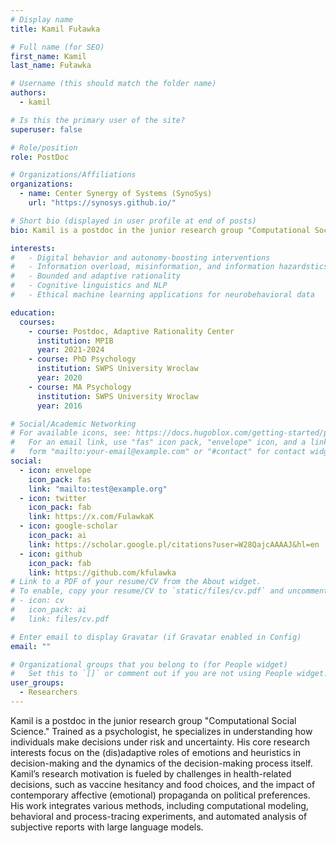 ```yaml
---
# Display name
title: Kamil Fuławka

# Full name (for SEO)
first_name: Kamil
last_name: Fuławka

# Username (this should match the folder name)
authors:
  - kamil

# Is this the primary user of the site?
superuser: false

# Role/position
role: PostDoc

# Organizations/Affiliations
organizations:
  - name: Center Synergy of Systems (SynoSys)
    url: "https://synosys.github.io/"

# Short bio (displayed in user profile at end of posts)
bio: Kamil is a postdoc in the junior research group "Computational Social Science." Trained as a psychologist, he specializes in understanding how individuals make decisions under risk and uncertainty. His core research interests focus on the (dis)adaptive roles of emotions and heuristics in decision-making and the dynamics of the decision-making process itself. Kamil’s research motivation is fueled by challenges in health-related decisions, such as vaccine hesitancy and food choices, and the impact of contemporary affective (emotional) propaganda on political preferences. His work integrates various methods, including computational modeling, behavioral and process-tracing experiments, and automated analysis of subjective reports with large language models.

interests:
#   - Digital behavior and autonomy-boosting interventions
#   - Information overload, misinformation, and information hazardstics
#   - Bounded and adaptive rationality
#   - Cognitive linguistics and NLP
#   - Ethical machine learning applications for neurobehavioral data

education:
  courses:
    - course: Postdoc, Adaptive Rationality Center
      institution: MPIB
      year: 2021-2024
    - course: PhD Psychology
      institution: SWPS University Wroclaw
      year: 2020
    - course: MA Psychology
      institution: SWPS University Wroclaw
      year: 2016

# Social/Academic Networking
# For available icons, see: https://docs.hugoblox.com/getting-started/page-builder/#icons
#   For an email link, use "fas" icon pack, "envelope" icon, and a link in the
#   form "mailto:your-email@example.com" or "#contact" for contact widget.
social:
  - icon: envelope
    icon_pack: fas
    link: "mailto:test@example.org"
  - icon: twitter
    icon_pack: fab
    link: https://x.com/FulawkaK
  - icon: google-scholar
    icon_pack: ai
    link: https://scholar.google.pl/citations?user=W28QajcAAAAJ&hl=en
  - icon: github
    icon_pack: fab
    link: https://github.com/kfulawka
# Link to a PDF of your resume/CV from the About widget.
# To enable, copy your resume/CV to `static/files/cv.pdf` and uncomment the lines below.
# - icon: cv
#   icon_pack: ai
#   link: files/cv.pdf

# Enter email to display Gravatar (if Gravatar enabled in Config)
email: ""

# Organizational groups that you belong to (for People widget)
#   Set this to `[]` or comment out if you are not using People widget.
user_groups:
  - Researchers
---
```


Kamil is a postdoc in the junior research group "Computational Social Science." Trained as a psychologist, he specializes in understanding how individuals make decisions under risk and uncertainty. His core research interests focus on the (dis)adaptive roles of emotions and heuristics in decision-making and the dynamics of the decision-making process itself. Kamil’s research motivation is fueled by challenges in health-related decisions, such as vaccine hesitancy and food choices, and the impact of contemporary affective (emotional) propaganda on political preferences. His work integrates various methods, including computational modeling, behavioral and process-tracing experiments, and automated analysis of subjective reports with large language models.
